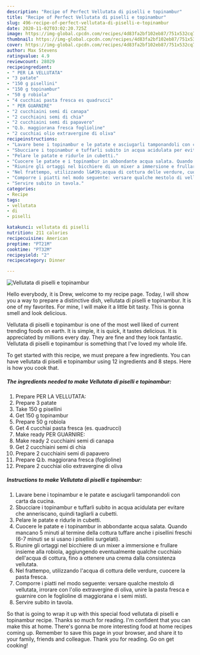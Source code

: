 ```yaml
---
description: "Recipe of Perfect Vellutata di piselli e topinambur"
title: "Recipe of Perfect Vellutata di piselli e topinambur"
slug: 496-recipe-of-perfect-vellutata-di-piselli-e-topinambur
date: 2020-11-02T03:02:20.725Z
image: https://img-global.cpcdn.com/recipes/4d83fa2bf102eb87/751x532cq70/vellutata-di-piselli-e-topinambur-recipe-main-photo.jpg
thumbnail: https://img-global.cpcdn.com/recipes/4d83fa2bf102eb87/751x532cq70/vellutata-di-piselli-e-topinambur-recipe-main-photo.jpg
cover: https://img-global.cpcdn.com/recipes/4d83fa2bf102eb87/751x532cq70/vellutata-di-piselli-e-topinambur-recipe-main-photo.jpg
author: Max Stevens
ratingvalue: 4.9
reviewcount: 28029
recipeingredient:
- " PER LA VELLUTATA"
- "3 patate"
- "150 g pisellini"
- "150 g topinambur"
- "50 g robiola"
- "4 cucchiai pasta fresca es quadrucci"
- " PER GUARNIRE"
- "2 cucchiaini semi di canapa"
- "2 cucchiaini semi di chia"
- "2 cucchiaini semi di papavero"
- "Q.b. maggiorana fresca foglioline"
- "2 cucchiai olio extravergine di oliva"
recipeinstructions:
- "Lavare bene i topinambur e le patate e asciugarli tamponandoli con carta da cucina."
- "Sbucciare i topinambur e tuffarli subito in acqua acidulata per evitare che anneriscano, quindi tagliarli a cubetti."
- "Pelare le patate e ridurle in cubetti."
- "Cuocere le patate e i topinambur in abbondante acqua salata. Quando mancano 5 minuti al termine della cottura tuffare anche i pisellini freschi (6-7 minuti se si usano i pisellini surgelati)."
- "Riunire gli ortaggi nel bicchiere di un mixer a immersione e frullare insieme alla robiola, aggiungendo eventualmente qualche cucchiaio dell&#39;acqua di cottura, fino a ottenere una crema dalla consistenza vellutata."
- "Nel frattempo, utilizzando l&#39;acqua di cottura delle verdure, cuocere la pasta fresca."
- "Comporre i piatti nel modo seguente: versare qualche mestolo di vellutata, irrorare con l&#39;olio extravergine di oliva, unire la pasta fresca e guarnire con le foglioline di maggiorana e i semi misti."
- "Servire subito in tavola."
categories:
- Recipe
tags:
- vellutata
- di
- piselli

katakunci: vellutata di piselli 
nutrition: 211 calories
recipecuisine: American
preptime: "PT21M"
cooktime: "PT32M"
recipeyield: "2"
recipecategory: Dinner

---
```



![Vellutata di piselli e topinambur](https://img-global.cpcdn.com/recipes/4d83fa2bf102eb87/751x532cq70/vellutata-di-piselli-e-topinambur-recipe-main-photo.jpg)

Hello everybody, it is Drew, welcome to my recipe page. Today, I will show you a way to prepare a distinctive dish, vellutata di piselli e topinambur. It is one of my favorites. For mine, I will make it a little bit tasty. This is gonna smell and look delicious.

Vellutata di piselli e topinambur is one of the most well liked of current trending foods on earth. It is simple, it is quick, it tastes delicious. It is appreciated by millions every day. They are fine and they look fantastic. Vellutata di piselli e topinambur is something that I've loved my whole life.




To get started with this recipe, we must prepare a few ingredients. You can have vellutata di piselli e topinambur using 12 ingredients and 8 steps. Here is how you cook that.

<!--inarticleads1-->

##### The ingredients needed to make Vellutata di piselli e topinambur:

1. Prepare  PER LA VELLUTATA:
1. Prepare 3 patate
1. Take 150 g pisellini
1. Get 150 g topinambur
1. Prepare 50 g robiola
1. Get 4 cucchiai pasta fresca (es. quadrucci)
1. Make ready  PER GUARNIRE:
1. Make ready 2 cucchiaini semi di canapa
1. Get 2 cucchiaini semi di chia
1. Prepare 2 cucchiaini semi di papavero
1. Prepare Q.b. maggiorana fresca (foglioline)
1. Prepare 2 cucchiai olio extravergine di oliva




<!--inarticleads2-->

##### Instructions to make Vellutata di piselli e topinambur:

1. Lavare bene i topinambur e le patate e asciugarli tamponandoli con carta da cucina.
1. Sbucciare i topinambur e tuffarli subito in acqua acidulata per evitare che anneriscano, quindi tagliarli a cubetti.
1. Pelare le patate e ridurle in cubetti.
1. Cuocere le patate e i topinambur in abbondante acqua salata. Quando mancano 5 minuti al termine della cottura tuffare anche i pisellini freschi (6-7 minuti se si usano i pisellini surgelati).
1. Riunire gli ortaggi nel bicchiere di un mixer a immersione e frullare insieme alla robiola, aggiungendo eventualmente qualche cucchiaio dell&#39;acqua di cottura, fino a ottenere una crema dalla consistenza vellutata.
1. Nel frattempo, utilizzando l&#39;acqua di cottura delle verdure, cuocere la pasta fresca.
1. Comporre i piatti nel modo seguente: versare qualche mestolo di vellutata, irrorare con l&#39;olio extravergine di oliva, unire la pasta fresca e guarnire con le foglioline di maggiorana e i semi misti.
1. Servire subito in tavola.




So that is going to wrap it up with this special food vellutata di piselli e topinambur recipe. Thanks so much for reading. I'm confident that you can make this at home. There's gonna be more interesting food at home recipes coming up. Remember to save this page in your browser, and share it to your family, friends and colleague. Thank you for reading. Go on get cooking!
